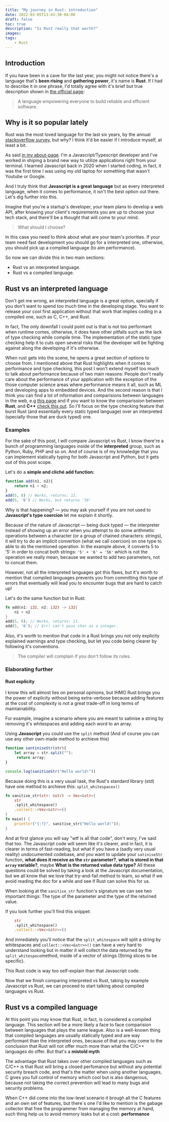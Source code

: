 ```yaml
---
title: "My journey in Rust: introduction"
date: 2022-03-05T13:43:30-04:00
draft: false
toc: true
description: "Is Rust really that worth?"
images:
tags:
    - Rust
---
```

## Introduction

If you have been in a cave for the last year, you might not notice there's a language that's **been rising** and **gathering power**, it's name is **Rust**.
If I had to describe it in one phrase, I'd  totally agree with it's brief but true description shown in  [the official page](https://www.rust-lang.org/):

> A language empowering everyone
to build reliable and efficient software.

## Why is it so popular lately

Rust was the most loved language for the last six years, by the annual [stackoverflow survey](https://insights.stackoverflow.com/survey/2021#most-loved-dreaded-and-wanted-language-love-dread), but why?
I think it'd be easier if I introduce myself, at least a bit.

As said [in my about-page](https://spaghettidev.tech/about). I'm a Javascript/Typescript developer and I've worked in shiping a brand new way to utilize applications right from your terminal. I learned Javascript back in 2020 when I started coding, in fact, it was the first time I was using my old laptop for something that wasn't Youtube or Google.

And I truly think that **Javascript is a great language** but as every interpreted language, when it comes to performance, it isn't the best option out there. Let's dig further into this.

Imagine that you're a startup's developer, your team plans to develop a web API, after knowing your client's requirements you are up to choose your tech stack, and there'll be a thought that will come to your mind.

> What should I choose?

In this case you need to think about what are your team's priorities. If your team need fast development you should go for a interpreted one, otherwise, you should pick up a compiled language (to aim performance).

So now we can divide this in two main sections:

- Rust vs an interpreted language.
- Rust vs a compiled language.

## Rust vs an interpreted language

Don't get me wrong, an interpreted language is a great option, specially if you don't want to spend too much time in the developing stage. You want to release your cool first application without that work that implies coding in a compiled one, such as C, C++, and Rust.

In fact, The only downfall I could point out is that is not too performant when runtime comes, otherwise, it does have other pitfalls such as the lack of type checking while compile time. The implementation of the static type checking help it to cuts open several risks that the developer will be fighting against along the developing if it's otherwise.

When rust gets into the scene, he opens a great section of options to choose from. I mentioned above that Rust highlights when it comes to performance and type checking, this post I won't extend myself too much to talk about performance because of two main reasons: People don't really care about the performance of your application with the exception of the those computer science areas where performance means it all, such as ML and developing apps to embedded devices. And the second reason is that I think you can find a lot of information and comparisions between languages in the web, e.g [this page](https://benchmarksgame-team.pages.debian.net/benchmarksgame/index.html) and if you want to know the comparission between **Rust**, and **C++** [check this out](https://benchmarksgame-team.pages.debian.net/benchmarksgame/fastest/rust-gpp.html). So I'll focus on the type checking feature that burst Rust (and essentially every static typed language) over an interpreted (specially those that are duck typed) one.

### Examples

For the sake of this post, I will compare Javascript vs Rust, I know there're a bunch of programming languages inside of the **interpreted** group, such as Python, Ruby, PHP and so on. And of course is of my knowledge that you can implement statically typing for both Javascript and Python, but it gets out of this post scope.

Let's do a **simple and cliché add function:**

```javascript
function add(n1, n2){
    return n1 + n2;
}
add(5, 6) // Works, returns: 11.
add(5, '6') // Works, but returns '56'
```

Why is that happening? — you may ask yourself if you are not used to **Javascript's type coercion** let me explain it shortly.

Because of the nature of Javascript — being duck typed — the interpreter instead of showing up an error when you attempt to do some arithmetic operations between a character (or a group of chained characters: strings), it will try to do an implicit convertion (what we call coercion) on one type to able to do the mentioned operation. In the example above, it converts 5 to '5' in order to concat both strings: ``'5' + '6' = '56'`` which is not the operation we really mean, because we wanted to add two parameters, not to concat them.

However, not all the interpreted languages got this flaws, but it's worth to mention that compiled languages prevents you from committing this type of errors that eventually will lead you to encounter bugs that are hard to catch up!

Let's do the same function but in Rust:

```rust
fn add(n1: i32, n2: i32) -> i32{
    n1 + n2
}
add(5, 6); // Works, returns: 11.
add(5, '6'); // Err! can't pass char as a integer.
```

Also, it's worth to mention that code in a Rust brings you not only explicity explained warnings and type checking, but let you code being clearer by following it's conventions.

> The compiler will complain if you don't follow its rules.

### Elaborating further

#### Rust explicity

I know this will almost lies on personal opinions, but IHMO Rust brings you the power of explicity without being extra-verbose because adding features at the cost of complexity is not a great trade-off in long terms of maintainability.

For example, imagine a scenario where you are meant to satinise a string by removing it's whitespaces and adding each word to an array.

Using **Javascript** you could use the ``split`` method (And of course you can use any other own-made method to archieve this)

```javascript
function santiniseStr(str){
    let array = str.split("");
     return array;
}

console.log(sanitiseStr("Hello world!"))
```

Because doing this is a very usual task, the Rust's standard library (std) have one method to archieve this: ``split_whitespaces()``

```rust
fn sanitise_str(str: &str) -> Vec<&str>{
    str
    .split_whitespace()
    .collect::<Vec<&str>>()
}
fn main() {
    println!("{:?}", sanitise_str("Hello world!"));
}
```

And at first glance you will say "wtf is all that code", don't wory, I've said that too. The Javascript code will seem like it's clearer, and in fact, it is clearer in terms of fast-reading, but what if you have a (sadly very usual reality) undocumented codebase, and you want to update your ``satiniseStr`` function, **what does it receive as the ``str`` parameter?**, **what is stored in that ``array`` variable?**, maybe **What is the returned value data type?** All these questions could be solved by taking a look at the Javascript documentation, but we all know that we love that try-and-fail method to learn, so what if we avoid reading the doc for a while and see if Rust can solve this for us.

When looking at the ``sanitise_str`` function's signature we can see two important things: The type of the parameter and the type of the returned value.

If you look further you'll find this snippet:

```rust
    str
    .split_whitespace()
    .collect::<Vec<&str>>()
```

And inmediately you'll notice that the ``split_whitespace`` will split a string by whitespaces and ``collect::<Vec<&str>>()`` can have a very hard to understand looking but in matter it will collect the data returned by the ``split_whitespace``method, inside of a vector of strings (String slices to be specific).

This Rust code is way too self-explain than that Javascript code.

Now that we finish comparing interpreted vs Rust, taking by example Javascript vs Rust, we can proceed to start talking about compiled languages vs Rust.

## Rust vs a compiled language

At this point you may know that Rust, in fact, is considered a compiled language. This section will be a more likely a face to face comparision between languages that plays the same league. Also is a well-known thing that compiled languages are usually statically typed and are way performant than the interpreted ones, because of that you may come to the conclusion that Rust will not offer much more than what the C/C++ languages do offer. But that's a **mistold myth**

The advantage that Rust takes over other compiled languages such as C/C++ is that Rust will bring a closed perfomance but without any potential security breach code, and that's the matter when using another languages, C gives you full control of memory which cool but is also dangerous, because not taking the correct prevention will lead to many bugs and security problems.

When C++ did come into the low-level scenario it brough all the C features and an own set of features, but there´s one I'd like to mention is the gabage collector that free the programmer from managing the memory at hand, such thing help us to avoid memory leaks but at a cost: **performance** 
